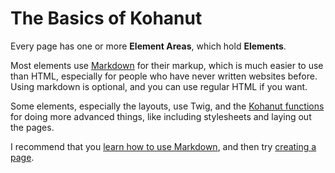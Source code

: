 # The Basics of Kohanut

Every page has one or more **Element Areas**, which hold **Elements**.

Most elements use [Markdown](using.markdown) for their markup, which is much easier to use than HTML, especially for people who have never written websites before.  Using markdown is optional, and you can use regular HTML if you want.

Some elements, especially the layouts, use Twig, and the [Kohanut functions](using.kohanut) for doing more advanced things, like including stylesheets and laying out the pages.

I recommend that you [learn how to use Markdown](using.markdown), and then try [creating a page](using.pages).